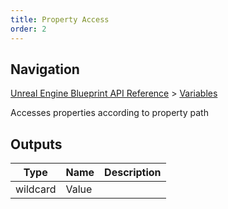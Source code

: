 ```yaml
---
title: Property Access
order: 2
---
```

## Navigation

[Unreal Engine Blueprint API Reference](https://dev.epicgames.com/documentation/en-us/unreal-engine/BlueprintAPI) > [Variables](https://dev.epicgames.com/documentation/en-us/unreal-engine/BlueprintAPI/Variables)

Accesses properties according to property path

## Outputs

| Type | Name | Description |
| --- | --- | --- |
| wildcard | Value |  |
